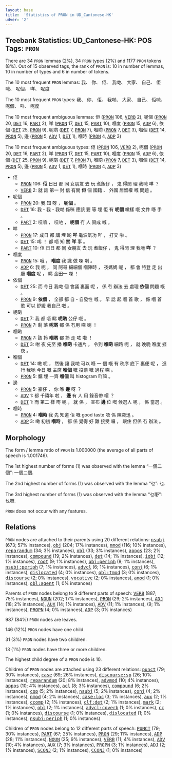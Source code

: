 ```yaml
---
layout: base
title:  'Statistics of PRON in UD_Cantonese-HK'
udver: '2'
---
```


## Treebank Statistics: UD_Cantonese-HK: POS Tags: `PRON`

There are 34 `PRON` lemmas (2%), 34 `PRON` types (2%) and 1177 `PRON` tokens (8%).
Out of 15 observed tags, the rank of `PRON` is: 10 in number of lemmas, 10 in number of types and 6 in number of tokens.

The 10 most frequent `PRON` lemmas: 我、 你、 佢、 我哋、 大家、 自己、 佢哋、 呢個、 咩、 呢度

The 10 most frequent `PRON` types:  我、 你、 佢、 我哋、 大家、 自己、 佢哋、 呢個、 咩、 呢度

The 10 most frequent ambiguous lemmas: 佢 (<tt><a href="yue_hk-pos-PRON.html">PRON</a></tt> 106, <tt><a href="yue_hk-pos-VERB.html">VERB</a></tt> 2), 呢個 (<tt><a href="yue_hk-pos-PRON.html">PRON</a></tt> 20, <tt><a href="yue_hk-pos-DET.html">DET</a></tt> 16, <tt><a href="yue_hk-pos-PART.html">PART</a></tt> 2), 咩 (<tt><a href="yue_hk-pos-PRON.html">PRON</a></tt> 17, <tt><a href="yue_hk-pos-DET.html">DET</a></tt> 15, <tt><a href="yue_hk-pos-PART.html">PART</a></tt> 10), 嗰度 (<tt><a href="yue_hk-pos-PRON.html">PRON</a></tt> 15, <tt><a href="yue_hk-pos-ADP.html">ADP</a></tt> 6), 依個 (<tt><a href="yue_hk-pos-DET.html">DET</a></tt> 25, <tt><a href="yue_hk-pos-PRON.html">PRON</a></tt> 9), 呢啲 (<tt><a href="yue_hk-pos-DET.html">DET</a></tt> 7, <tt><a href="yue_hk-pos-PRON.html">PRON</a></tt> 7), 嗰啲 (<tt><a href="yue_hk-pos-PRON.html">PRON</a></tt> 7, <tt><a href="yue_hk-pos-DET.html">DET</a></tt> 3), 嗰個 (<tt><a href="yue_hk-pos-DET.html">DET</a></tt> 14, <tt><a href="yue_hk-pos-PRON.html">PRON</a></tt> 5), 邊 (<tt><a href="yue_hk-pos-PRON.html">PRON</a></tt> 5, <tt><a href="yue_hk-pos-ADV.html">ADV</a></tt> 1, <tt><a href="yue_hk-pos-DET.html">DET</a></tt> 1), 嗰時 (<tt><a href="yue_hk-pos-PRON.html">PRON</a></tt> 4, <tt><a href="yue_hk-pos-ADP.html">ADP</a></tt> 3)

The 10 most frequent ambiguous types:  佢 (<tt><a href="yue_hk-pos-PRON.html">PRON</a></tt> 106, <tt><a href="yue_hk-pos-VERB.html">VERB</a></tt> 2), 呢個 (<tt><a href="yue_hk-pos-PRON.html">PRON</a></tt> 20, <tt><a href="yue_hk-pos-DET.html">DET</a></tt> 16, <tt><a href="yue_hk-pos-PART.html">PART</a></tt> 2), 咩 (<tt><a href="yue_hk-pos-PRON.html">PRON</a></tt> 17, <tt><a href="yue_hk-pos-DET.html">DET</a></tt> 15, <tt><a href="yue_hk-pos-PART.html">PART</a></tt> 10), 嗰度 (<tt><a href="yue_hk-pos-PRON.html">PRON</a></tt> 15, <tt><a href="yue_hk-pos-ADP.html">ADP</a></tt> 6), 依個 (<tt><a href="yue_hk-pos-DET.html">DET</a></tt> 25, <tt><a href="yue_hk-pos-PRON.html">PRON</a></tt> 9), 呢啲 (<tt><a href="yue_hk-pos-DET.html">DET</a></tt> 7, <tt><a href="yue_hk-pos-PRON.html">PRON</a></tt> 7), 嗰啲 (<tt><a href="yue_hk-pos-PRON.html">PRON</a></tt> 7, <tt><a href="yue_hk-pos-DET.html">DET</a></tt> 3), 嗰個 (<tt><a href="yue_hk-pos-DET.html">DET</a></tt> 14, <tt><a href="yue_hk-pos-PRON.html">PRON</a></tt> 5), 邊 (<tt><a href="yue_hk-pos-PRON.html">PRON</a></tt> 5, <tt><a href="yue_hk-pos-ADV.html">ADV</a></tt> 1, <tt><a href="yue_hk-pos-DET.html">DET</a></tt> 1), 嗰時 (<tt><a href="yue_hk-pos-PRON.html">PRON</a></tt> 4, <tt><a href="yue_hk-pos-ADP.html">ADP</a></tt> 3)


* 佢
  * <tt><a href="yue_hk-pos-PRON.html">PRON</a></tt> 106: <b>佢</b> 日日 都 同 女朋友 去 玩 煮飯仔 ， 鬼 得閒 理 我哋 咩 ？
  * <tt><a href="yue_hk-pos-VERB.html">VERB</a></tt> 2: 就 話 第一 封 信 有關 <b>佢</b> 個 國籍 、 外國 居留權 嘅 問題 。
* 呢個
  * <tt><a href="yue_hk-pos-PRON.html">PRON</a></tt> 20: 我 知 呀 ， <b>呢個</b> 。
  * <tt><a href="yue_hk-pos-DET.html">DET</a></tt> 16: 我 - 我 - 我哋 係咪 應該 要 等 埋 佢 有 <b>呢個</b> 噉樣 嘅 文件 喺 手 。
  * <tt><a href="yue_hk-pos-PART.html">PART</a></tt> 2: 哎唷 ， 哎吔 ， <b>呢個</b> 冇 人 贊成 嘅 。
* 咩
  * <tt><a href="yue_hk-pos-PRON.html">PRON</a></tt> 17: 成日 都 講 埋 啲 <b>咩</b> 龜波氣功 吖 ， 打交 啦 。
  * <tt><a href="yue_hk-pos-DET.html">DET</a></tt> 15: 唏 ！ 都 唔 知 關 <b>咩</b> 事 。
  * <tt><a href="yue_hk-pos-PART.html">PART</a></tt> 10: 佢 日日 都 同 女朋友 去 玩 煮飯仔 ， 鬼 得閒 理 我哋 <b>咩</b> ？
* 嗰度
  * <tt><a href="yue_hk-pos-PRON.html">PRON</a></tt> 15: 哦 ， <b>嗰度</b> 我 識 做 㗎 喇 。
  * <tt><a href="yue_hk-pos-ADP.html">ADP</a></tt> 6: 我 呢 ， 同 阿哥 細細個 嗰陣時 ， 夜媽媽 呢 ， 都 會 特登 走 出 廳 <b>嗰度</b> 呢 ， 睇 金田一 㗎 ！
* 依個
  * <tt><a href="yue_hk-pos-DET.html">DET</a></tt> 25: 而 今日 我哋 個 會議 裏面 呢 ， 係 冇 辦法 去 處理 <b>依個</b> 問題 嘅 。
  * <tt><a href="yue_hk-pos-PRON.html">PRON</a></tt> 9: <b>依個</b> ， 全部 都 自 - 自發性 嘅 。 早 諗 起 嗰 首 歌 ， 係 嗰 首 歌 可以 舒緩 我自己 嘅 。
* 呢啲
  * <tt><a href="yue_hk-pos-DET.html">DET</a></tt> 7: 我 都 唔 睇 <b>呢啲</b> 公仔 嘅 。
  * <tt><a href="yue_hk-pos-PRON.html">PRON</a></tt> 7: 剩 落 <b>呢啲</b> 都 係 冇用 㗎 喇 ！
* 嗰啲
  * <tt><a href="yue_hk-pos-PRON.html">PRON</a></tt> 7: 該 拎 <b>嗰啲</b> 都 拎 走 咗 啦 ！
  * <tt><a href="yue_hk-pos-DET.html">DET</a></tt> 3: 咁 夜 先至 播 <b>嗰啲</b> 卡通片 ， 令到 <b>嗰啲</b> 細路 呢 ， 就 晚晚 喺度 捱夜 。
* 嗰個
  * <tt><a href="yue_hk-pos-DET.html">DET</a></tt> 14: 噉 呢 ， 然後 讓 我哋 可以 喺 一 個 嘅 有 秩序 底下 裏便 呢 ， 進行 我哋 今日 嘅 主席 <b>嗰個</b> 嘅 投票 嘅 過程 㗎 。
  * <tt><a href="yue_hk-pos-PRON.html">PRON</a></tt> 5: 黐 埋 一齊 <b>嗰個</b> 叫 histogram 吖嘛 。
* 邊
  * <tt><a href="yue_hk-pos-PRON.html">PRON</a></tt> 5: 豪仔 ， 你 喺 <b>邊</b> 呀 ？
  * <tt><a href="yue_hk-pos-ADV.html">ADV</a></tt> 1: 都 千禧年 啦 ， <b>邊</b> 有 人 用 錄音帶 𠿪 ？
  * <tt><a href="yue_hk-pos-DET.html">DET</a></tt> 1: 而 第二 樣 嘢 呢 ， 就 係 ， 宣布 <b>邊</b> 位 嘅 候選人 呢 ， 係 當選 。
* 嗰時
  * <tt><a href="yue_hk-pos-PRON.html">PRON</a></tt> 4: <b>嗰時</b> 我 先 知道 佢 嘅 good taste 唔 係 陳奕迅 。
  * <tt><a href="yue_hk-pos-ADP.html">ADP</a></tt> 3: 噉 初初 <b>嗰時</b> ， 都 係 覺得 好 難 接受 囉 ， 跟住 但係 冇 辦法 。

## Morphology

The form / lemma ratio of `PRON` is 1.000000 (the average of all parts of speech is 1.001746).

The 1st highest number of forms (1) was observed with the lemma “一個二個”: 一個二個.

The 2nd highest number of forms (1) was observed with the lemma “乜”: 乜.

The 3rd highest number of forms (1) was observed with the lemma “乜嘢”: 乜嘢.

`PRON` does not occur with any features.


## Relations

`PRON` nodes are attached to their parents using 20 different relations: <tt><a href="yue_hk-dep-nsubj.html">nsubj</a></tt> (673; 57% instances), <tt><a href="yue_hk-dep-obj.html">obj</a></tt> (204; 17% instances), <tt><a href="yue_hk-dep-nmod.html">nmod</a></tt> (116; 10% instances), <tt><a href="yue_hk-dep-reparandum.html">reparandum</a></tt> (34; 3% instances), <tt><a href="yue_hk-dep-obl.html">obl</a></tt> (33; 3% instances), <tt><a href="yue_hk-dep-appos.html">appos</a></tt> (23; 2% instances), <tt><a href="yue_hk-dep-compound.html">compound</a></tt> (19; 2% instances), <tt><a href="yue_hk-dep-det.html">det</a></tt> (14; 1% instances), <tt><a href="yue_hk-dep-iobj.html">iobj</a></tt> (12; 1% instances), <tt><a href="yue_hk-dep-root.html">root</a></tt> (9; 1% instances), <tt><a href="yue_hk-dep-obj-periph.html">obj:periph</a></tt> (8; 1% instances), <tt><a href="yue_hk-dep-nsubj-periph.html">nsubj:periph</a></tt> (7; 1% instances), <tt><a href="yue_hk-dep-advcl.html">advcl</a></tt> (6; 1% instances), <tt><a href="yue_hk-dep-conj.html">conj</a></tt> (6; 1% instances), <tt><a href="yue_hk-dep-dislocated.html">dislocated</a></tt> (4; 0% instances), <tt><a href="yue_hk-dep-obl-tmod.html">obl:tmod</a></tt> (3; 0% instances), <tt><a href="yue_hk-dep-discourse.html">discourse</a></tt> (2; 0% instances), <tt><a href="yue_hk-dep-vocative.html">vocative</a></tt> (2; 0% instances), <tt><a href="yue_hk-dep-amod.html">amod</a></tt> (1; 0% instances), <tt><a href="yue_hk-dep-obl-agent.html">obl:agent</a></tt> (1; 0% instances)

Parents of `PRON` nodes belong to 9 different parts of speech: <tt><a href="yue_hk-pos-VERB.html">VERB</a></tt> (887; 75% instances), <tt><a href="yue_hk-pos-NOUN.html">NOUN</a></tt> (202; 17% instances), <tt><a href="yue_hk-pos-PRON.html">PRON</a></tt> (29; 2% instances), <tt><a href="yue_hk-pos-ADJ.html">ADJ</a></tt> (18; 2% instances), <tt><a href="yue_hk-pos-AUX.html">AUX</a></tt> (14; 1% instances), <tt><a href="yue_hk-pos-ADV.html">ADV</a></tt> (11; 1% instances),  (9; 1% instances), <tt><a href="yue_hk-pos-PROPN.html">PROPN</a></tt> (4; 0% instances), <tt><a href="yue_hk-pos-ADP.html">ADP</a></tt> (3; 0% instances)

987 (84%) `PRON` nodes are leaves.

146 (12%) `PRON` nodes have one child.

31 (3%) `PRON` nodes have two children.

13 (1%) `PRON` nodes have three or more children.

The highest child degree of a `PRON` node is 10.

Children of `PRON` nodes are attached using 23 different relations: <tt><a href="yue_hk-dep-punct.html">punct</a></tt> (79; 30% instances), <tt><a href="yue_hk-dep-case.html">case</a></tt> (69; 26% instances), <tt><a href="yue_hk-dep-discourse-sp.html">discourse:sp</a></tt> (26; 10% instances), <tt><a href="yue_hk-dep-reparandum.html">reparandum</a></tt> (20; 8% instances), <tt><a href="yue_hk-dep-advmod.html">advmod</a></tt> (10; 4% instances), <tt><a href="yue_hk-dep-appos.html">appos</a></tt> (10; 4% instances), <tt><a href="yue_hk-dep-acl.html">acl</a></tt> (8; 3% instances), <tt><a href="yue_hk-dep-compound.html">compound</a></tt> (6; 2% instances), <tt><a href="yue_hk-dep-cop.html">cop</a></tt> (5; 2% instances), <tt><a href="yue_hk-dep-nsubj.html">nsubj</a></tt> (5; 2% instances), <tt><a href="yue_hk-dep-conj.html">conj</a></tt> (4; 2% instances), <tt><a href="yue_hk-dep-nmod.html">nmod</a></tt> (4; 2% instances), <tt><a href="yue_hk-dep-case-loc.html">case:loc</a></tt> (3; 1% instances), <tt><a href="yue_hk-dep-aux.html">aux</a></tt> (2; 1% instances), <tt><a href="yue_hk-dep-ccomp.html">ccomp</a></tt> (2; 1% instances), <tt><a href="yue_hk-dep-clf-det.html">clf:det</a></tt> (2; 1% instances), <tt><a href="yue_hk-dep-mark.html">mark</a></tt> (2; 1% instances), <tt><a href="yue_hk-dep-obl.html">obl</a></tt> (2; 1% instances), <tt><a href="yue_hk-dep-advcl-coverb.html">advcl:coverb</a></tt> (1; 0% instances), <tt><a href="yue_hk-dep-cc.html">cc</a></tt> (1; 0% instances), <tt><a href="yue_hk-dep-discourse.html">discourse</a></tt> (1; 0% instances), <tt><a href="yue_hk-dep-dislocated.html">dislocated</a></tt> (1; 0% instances), <tt><a href="yue_hk-dep-nsubj-periph.html">nsubj:periph</a></tt> (1; 0% instances)

Children of `PRON` nodes belong to 12 different parts of speech: <tt><a href="yue_hk-pos-PUNCT.html">PUNCT</a></tt> (79; 30% instances), <tt><a href="yue_hk-pos-PART.html">PART</a></tt> (67; 25% instances), <tt><a href="yue_hk-pos-PRON.html">PRON</a></tt> (29; 11% instances), <tt><a href="yue_hk-pos-ADP.html">ADP</a></tt> (28; 11% instances), <tt><a href="yue_hk-pos-NOUN.html">NOUN</a></tt> (25; 9% instances), <tt><a href="yue_hk-pos-VERB.html">VERB</a></tt> (11; 4% instances), <tt><a href="yue_hk-pos-ADV.html">ADV</a></tt> (10; 4% instances), <tt><a href="yue_hk-pos-AUX.html">AUX</a></tt> (7; 3% instances), <tt><a href="yue_hk-pos-PROPN.html">PROPN</a></tt> (3; 1% instances), <tt><a href="yue_hk-pos-ADJ.html">ADJ</a></tt> (2; 1% instances), <tt><a href="yue_hk-pos-SCONJ.html">SCONJ</a></tt> (2; 1% instances), <tt><a href="yue_hk-pos-CCONJ.html">CCONJ</a></tt> (1; 0% instances)

